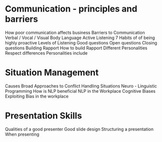# Communication - principles and barriers
How poor communication affects business
Barriers to Communication
Verbal / Vocal / Visual
Body Language
Active Listening
7 Habits of of being highly proactive
Levels of Listening
Good questions
Open questions
Closing questions
Building Rapport
How to build Rapport
Different Personalities
Respect differences
Personalities include


# Situation Management
Causes
Broad Approaches to Conflict
Handling Situations
Neuro - Linguistic Programming
How is NLP beneficial
NLP in the Workplace
Cognitive Biases
Exploiting Bias in the workplace


# Presentation Skills
Qualities of a good presenter
Good slide design
Structuring a presentation
When presenting
